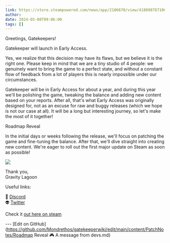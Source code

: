 ```yaml
---
link: https://store.steampowered.com/news/app/2106670/view/4188987871060399454
author: 
date: 2024-05-08T09:06:00
tags: []
---
```

Greetings, Gatekeepers!  
  

Gatekeeper will launch in Early Access.

  
Yes, we realize that this decision may have its flaws, but we believe it is the right one. Please keep in mind that we are a tiny studio of 4 people: we genuinely want to bring the game to a perfect state, and without a constant flow of feedback from a lot of players this is nearly impossible under our circumstances.  
  
Gatekeeper will be in Early Access for about a year, and during this year we'll be polishing the game, tweaking the balance and adding new content based on your reports. After all, that's what Early Access was originally designed for, not as an excuse for raw and buggy releases (which we hope is not our case at all). It will be a long but interesting journey, so let's make the most of it together!  
  

Roadmap Reveal

  
In the initial days or weeks following the release, we'll focus on patching the game and fine-tuning the balance. After that, we'll dive straight into creating new content. We're eager to roll out the first major update on Steam as soon as possible!  
  
![](https://clan.akamai.steamstatic.com/images/42755050/2e4614d4763aa5dee4edda7b40a2a47ea83f340e.png)  
  

Thank you,  
Gravity Lagoon

  

Useful links:  
  
👾 [Discord](https://steamcommunity.com/linkfilter/?u=https%3A%2F%2Fdiscord.gg%2FHkrp6AUa5S)  
👽 [Twitter](https://twitter.com/gatekeeper_game)

Check it [out here on steam](https://store.steampowered.com/news/app/2106670/view/4188987871060399454)

<!-- Make sure that the github edit button link is correct. This just means adding the parent and filename after the content folder in the URL -->

--- [Edit on GitHub](https://github.com/Mondrethos/gatekeeperwiki/edit/main/content/PatchNotes/Roadmap Reveal 🎮 A message from devs.md)